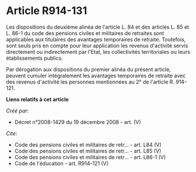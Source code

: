 # Article R914-131

Les dispositions du deuxième alinéa de l'article L. 84 et des articles L. 85 et L. 86-1 du code des pensions civiles et
militaires de retraites sont applicables aux titulaires des avantages temporaires de retraite. Toutefois, sont seuls pris en
compte pour leur application les revenus d'activité servis directement ou indirectement par l'Etat, les collectivités
territoriales ou leurs établissements publics. 

Par dérogation aux dispositions du premier alinéa du présent article, peuvent cumuler intégralement les avantages temporaires
de retraite avec des revenus d'activité les personnes mentionnées au 2° de l'article R. 914-121.

**Liens relatifs à cet article**

_Créé par_:

  - Décret n°2008-1429 du 19 décembre 2008 - art. (V)

_Cite_:

  - Code des pensions civiles et militaires de retr... - art. L84 (V)
  - Code des pensions civiles et militaires de retr... - art. L85 (V)
  - Code des pensions civiles et militaires de retr... - art. L86-1 (V)
  - Code de l'éducation - art. R914-121 (V)
